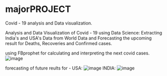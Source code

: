 # majorPROJECT
Covid - 19 analysis and Data visualization.


Analysis and Data Visualization of Covid - 19 using Data Science:
Extracting India's and USA's Data from World Data and Forecasting the upcoming result for Deaths, Recoveries and Confirmed cases.

using FBprophet for calculating and interpreting the next covid cases.
![image](https://user-images.githubusercontent.com/48016463/121814878-f56f4880-cc90-11eb-8e73-2711371ca92a.png)

forecasting of future reults for - 
USA: ![image](https://user-images.githubusercontent.com/48016463/121814890-0ae47280-cc91-11eb-982d-170c6132afc4.png)
INDIA: ![image](https://user-images.githubusercontent.com/48016463/121814901-13d54400-cc91-11eb-9849-6e33c8b41d59.png)


